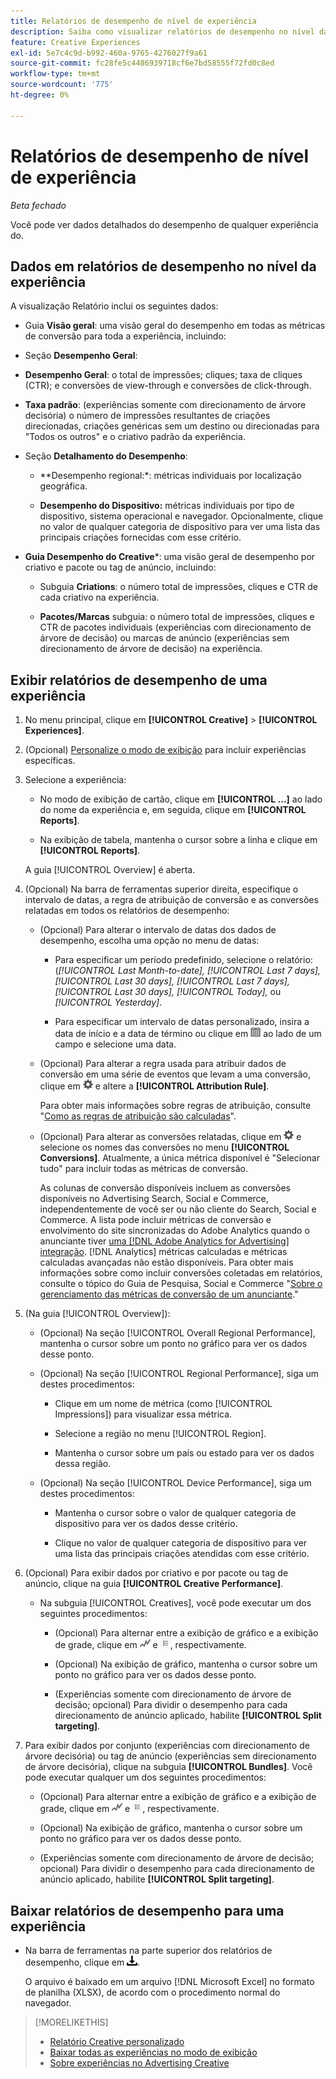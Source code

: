 ```yaml
---
title: Relatórios de desempenho de nível de experiência
description: Saiba como visualizar relatórios de desempenho no nível da experiência.
feature: Creative Experiences
exl-id: 5e7c4c9d-b992-460a-9765-4276027f9a61
source-git-commit: fc28fe5c4486939718cf6e7bd58555f72fd0c8ed
workflow-type: tm+mt
source-wordcount: '775'
ht-degree: 0%

---
```


# Relatórios de desempenho de nível de experiência

*Beta fechado*

Você pode ver dados detalhados do desempenho de qualquer experiência do.

## Dados em relatórios de desempenho no nível da experiência

A visualização Relatório inclui os seguintes dados:

* Guia **Visão geral**: uma visão geral do desempenho em todas as métricas de conversão para toda a experiência, incluindo:

<!-- Currently, the only metric in the settings list at the top of this main tab is "Select All." And I don't see this as of 2/8:  You can optionally combine two metrics at a time into a single chart. -->

* Seção **Desempenho Geral**:

* **Desempenho Geral**: o total de impressões; cliques; taxa de cliques (CTR); e conversões de view-through e conversões de click-through.

  <!--
     ![Overall performance](/help/creative/assets/experience-report-overall-performance.png "Overall performance"){width="100" zoomable="yes"}
          -->

* **Taxa padrão**: (experiências somente com direcionamento de árvore decisória) o número de impressões resultantes de criações direcionadas, criações genéricas sem um destino ou direcionadas para &quot;Todos os outros&quot; e o criativo padrão da experiência.

  <!--
     ![Default rate](/help/creative/assets/experience-report-default-rate.png "Default rate"){width="100" zoomable="yes"} 
     -->

* Seção **Detalhamento do Desempenho**:

   * **Desempenho regional:*: métricas individuais por localização geográfica.

     <!--   
      ![Regional performance](/help/creative/assets/experience-report-regional-performance.png "Regional performance"){width="100" zoomable="yes"}
      -->

   * **Desempenho do Dispositivo:** métricas individuais por tipo de dispositivo, sistema operacional e navegador. Opcionalmente, clique no valor de qualquer categoria de dispositivo para ver uma lista das <!-- NN --> principais criações fornecidas com esse critério.

     <!--    
      ![Device performance](/help/creative/assets/experience-report-device-performance.png "Device performance"){width="100" zoomable="yes"}
      -->

* **Guia Desempenho do Creative***: uma visão geral de desempenho por criativo e pacote ou tag de anúncio, incluindo:

   * Subguia **Criations**: o número total de impressões, cliques e CTR de cada criativo na experiência.<!-- No breakdown yet for the individual ad elements and/or the served ads. -->

   * **Pacotes/Marcas** subguia: o número total de impressões, cliques e CTR de pacotes individuais (experiências com direcionamento de árvore de decisão) ou marcas de anúncio (experiências sem direcionamento de árvore de decisão) na experiência.

## Exibir relatórios de desempenho de uma experiência

1. No menu principal, clique em **[!UICONTROL Creative]** > **[!UICONTROL Experiences]**.

1. (Opcional) [Personalize o modo de exibição](/help/creative/introduction/customize-data-views.md) para incluir experiências específicas.

1. Selecione a experiência:

   * No modo de exibição de cartão, clique em **[!UICONTROL ...]** ao lado do nome da experiência e, em seguida, clique em **[!UICONTROL Reports]**.

   * Na exibição de tabela, mantenha o cursor sobre a linha e clique em **[!UICONTROL Reports]**.

   A guia [!UICONTROL Overview] é aberta.

1. (Opcional) Na barra de ferramentas superior direita, especifique o intervalo de datas, a regra de atribuição de conversão e as conversões relatadas em todos os relatórios de desempenho:

   * (Opcional) Para alterar o intervalo de datas dos dados de desempenho, escolha uma opção no menu de datas:

      * Para especificar um período predefinido, selecione o relatório: (*[!UICONTROL Last Month-to-date],* *[!UICONTROL Last 7 days],* *[!UICONTROL Last 30 days],* *[!UICONTROL Last 7 days],* *[!UICONTROL Last 30 days],* *[!UICONTROL Today],* ou *[!UICONTROL Yesterday]*.

      * Para especificar um intervalo de datas personalizado, insira a data de início e a data de término ou clique em ![ícone de calendário](/help/search-social-commerce/assets/calendar.png) ao lado de um campo e selecione uma data.

   * (Opcional) Para alterar a regra usada para atribuir dados de conversão em uma série de eventos que levam a uma conversão, clique em ![Configurações](/help/creative/assets/settings.png) e altere a **[!UICONTROL Attribution Rule]**.

     Para obter mais informações sobre regras de atribuição, consulte &quot;[Como as regras de atribuição são calculadas](/help/search-social-commerce/reports/attribution-rules.md)&quot;.

   * (Opcional) Para alterar as conversões relatadas, clique em ![Configurações](/help/creative/assets/settings.png) e selecione os nomes das conversões no menu **[!UICONTROL Conversions]**. Atualmente, a única métrica disponível é &quot;Selecionar tudo&quot; para incluir todas as métricas de conversão.

     As colunas de conversão disponíveis incluem as conversões disponíveis no Advertising Search, Social e Commerce, independentemente de você ser ou não cliente do Search, Social e Commerce. A lista pode incluir métricas de conversão e envolvimento do site sincronizadas do Adobe Analytics quando o anunciante tiver [uma [!DNL Adobe Analytics for Advertising] integração](/help/integrations/analytics/overview.md). [!DNL Analytics] métricas calculadas e métricas calculadas avançadas não estão disponíveis. Para obter mais informações sobre como incluir conversões coletadas em relatórios, consulte o tópico do Guia de Pesquisa, Social e Commerce &quot;[Sobre o gerenciamento das métricas de conversão de um anunciante](/help/search-social-commerce/admin/conversion-metrics/conversion-metric-about.md).&quot;

1. (Na guia [!UICONTROL Overview]):

   * (Opcional) Na seção [!UICONTROL Overall Regional Performance], mantenha o cursor sobre um ponto no gráfico para ver os dados desse ponto.

   * (Opcional) Na seção [!UICONTROL Regional Performance], siga um destes procedimentos:

      * Clique em um nome de métrica (como [!UICONTROL Impressions]) para visualizar essa métrica.

      * Selecione a região no menu [!UICONTROL Region].

      * Mantenha o cursor sobre um país ou estado para ver os dados dessa região.

   * (Opcional) Na seção [!UICONTROL Device Performance], siga um destes procedimentos:

      * Mantenha o cursor sobre o valor de qualquer categoria de dispositivo para ver os dados desse critério.

      * Clique no valor de qualquer categoria de dispositivo para ver uma lista das <!-- NN--> principais criações atendidas com esse critério.

1. (Opcional) Para exibir dados por criativo e por pacote ou tag de anúncio, clique na guia **[!UICONTROL Creative Performance]**.

   * Na subguia [!UICONTROL Creatives], você pode executar um dos seguintes procedimentos:

      * (Opcional) Para alternar entre a exibição de gráfico e a exibição de grade, clique em ![Gráfico](/help/creative/assets/chart-view-button.png "Gráfico") e ![Grade](/help/creative/assets/table-view-button.png "Grade"), respectivamente.

      * (Opcional) Na exibição de gráfico, mantenha o cursor sobre um ponto no gráfico para ver os dados desse ponto.

      * (Experiências somente com direcionamento de árvore de decisão; opcional) Para dividir o desempenho para cada direcionamento de anúncio aplicado, habilite **[!UICONTROL Split targeting]**.

1. Para exibir dados por conjunto (experiências com direcionamento de árvore decisória) ou tag de anúncio (experiências sem direcionamento de árvore decisória), clique na subguia **[!UICONTROL Bundles]**. Você pode executar qualquer um dos seguintes procedimentos:

   * (Opcional) Para alternar entre a exibição de gráfico e a exibição de grade, clique em ![Gráfico](/help/creative/assets/chart-view-button.png "Gráfico") e ![Grade](/help/creative/assets/table-view-button.png "Grade"), respectivamente.

   * (Opcional) Na exibição de gráfico, mantenha o cursor sobre um ponto no gráfico para ver os dados desse ponto.

   * (Experiências somente com direcionamento de árvore de decisão; opcional) Para dividir o desempenho para cada direcionamento de anúncio aplicado, habilite **[!UICONTROL Split targeting]**.

## Baixar relatórios de desempenho para uma experiência

* Na barra de ferramentas na parte superior dos relatórios de desempenho, clique em ![Baixar](/help/creative/assets/download.png "Baixar").

  O arquivo é baixado em um arquivo [!DNL Microsoft Excel] no formato de planilha (XLSX), de acordo com o procedimento normal do navegador.

>[!MORELIKETHIS]
>
>* [Relatório Creative personalizado](/help/creative/report-custom-creative.md)
>* [Baixar todas as experiências no modo de exibição](/help/creative/experiences/experience-download-view.md)
>* [Sobre experiências no Advertising Creative](/help/creative/experiences/experience-about.md)
